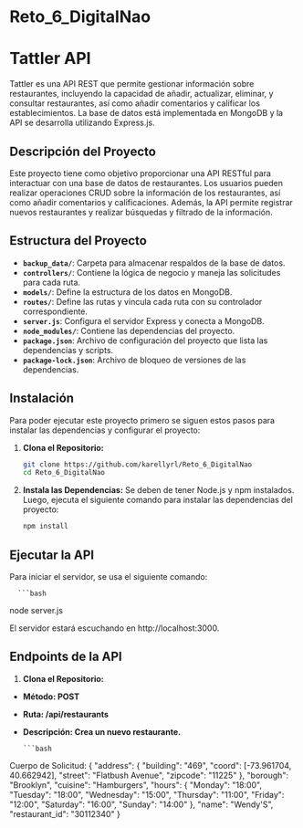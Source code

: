 # Reto_6_DigitalNao

# Tattler API
Tattler es una API REST que permite gestionar información sobre restaurantes, incluyendo la capacidad de añadir, actualizar, eliminar, y consultar restaurantes, así como añadir comentarios y calificar los establecimientos. La base de datos está implementada en MongoDB y la API se desarrolla utilizando Express.js.

## Descripción del Proyecto

Este proyecto tiene como objetivo proporcionar una API RESTful para interactuar con una base de datos de restaurantes. Los usuarios pueden realizar operaciones CRUD sobre la información de los restaurantes, así como añadir comentarios y calificaciones. Además, la API permite registrar nuevos restaurantes y realizar búsquedas y filtrado de la información.

## Estructura del Proyecto

- **`backup_data/`**: Carpeta para almacenar respaldos de la base de datos.
- **`controllers/`**: Contiene la lógica de negocio y maneja las solicitudes para cada ruta.
- **`models/`**: Define la estructura de los datos en MongoDB.
- **`routes/`**: Define las rutas y vincula cada ruta con su controlador correspondiente.
- **`server.js`**: Configura el servidor Express y conecta a MongoDB.
- **`node_modules/`**: Contiene las dependencias del proyecto.
- **`package.json`**: Archivo de configuración del proyecto que lista las dependencias y scripts.
- **`package-lock.json`**: Archivo de bloqueo de versiones de las dependencias.

## Instalación

Para poder ejecutar este proyecto primero se siguen estos pasos para instalar las dependencias y configurar el proyecto:

1. **Clona el Repositorio:**

   ```bash
   git clone https://github.com/karellyrl/Reto_6_DigitalNao
   cd Reto_6_DigitalNao

2. **Instala las Dependencias:**
    Se deben de tener Node.js y npm instalados. Luego, ejecuta el siguiente comando para instalar las dependencias del proyecto:

   ```bash
   npm install

## Ejecutar la API
Para iniciar el servidor, se usa el siguiente comando:

      ```bash
   node server.js

El servidor estará escuchando en http://localhost:3000.

## Endpoints de la API
1. **Clona el Repositorio:**
- **Método: POST**
- **Ruta: /api/restaurants**
- **Descripción: Crea un nuevo restaurante.**

      ```bash
Cuerpo de Solicitud:
{
  "address": {
    "building": "469",
    "coord": [-73.961704, 40.662942],
    "street": "Flatbush Avenue",
    "zipcode": "11225"
  },
  "borough": "Brooklyn",
  "cuisine": "Hamburgers",
  "hours": {
    "Monday": "18:00",
    "Tuesday": "18:00",
    "Wednesday": "15:00",
    "Thursday": "11:00",
    "Friday": "12:00",
    "Saturday": "16:00",
    "Sunday": "14:00"
  },
  "name": "Wendy'S",
  "restaurant_id": "30112340"
}
